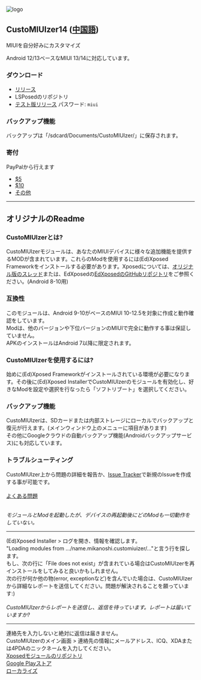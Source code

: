 ![logo](https://code.highspec.ru/customiuizer_promo.png)

## CustoMIUIzer14 ([中国語](./README_zh.md))
MIUIを自分好みにカスタマイズ

Android 12/13ベースなMIUI 13/14に対応しています。

### ダウンロード
* [リリース](https://github.com/MonwF/customiuizer/releases)
* LSPosedのリポジトリ
* [テスト版リリース](https://tpsx.lanzouv.com/b021ly4gj) パスワード: `miui`

### バックアップ機能
バックアップは「/sdcard/Documents/CustoMIUIzer/」に保存されます。

### 寄付
PayPalから行えます
* [$5](https://paypal.me/tpsxj/5)
* [$10](https://paypal.me/tpsxj/10)
* [その他](https://paypal.me/tpsxj)

------

## オリジナルのReadme

### CustoMIUIzerとは? ###
CustoMIUIzerモジュールは、あなたのMIUIデバイスに様々な追加機能を提供するMODが含まれています。これらのModを使用するには(Ed)Xposed Frameworkをインストールする必要があります。Xposedについては、<a href="http://forum.xda-developers.com/xposed/xposed-installer-versions-changelog-t2714053" target="_blank">オリジナル版のスレッド</a>または、EdXposedの<a href="https://github.com/ElderDrivers/EdXposed" target="_blank">EdXposedのGitHubリポジトリ</a>をご参照ください。(Android 8-10用)

### 互換性 ###
このモジュールは、Android 9-10がベースのMIUI 10-12.5を対象に作成と動作確認をしています。<br>
Modは、他のバージョンや下位バージョンのMIUIで完全に動作する事は保証していません。<br>
APKのインストールはAndroid 7以降に限定されます。<br>

### CustoMIUIzerを使用するには? ###
始めに(Ed)Xposed Frameworkがインストールされている環境が必要になります。その後に(Ed)Xposed InstallerでCustoMIUIzerのモジュールを有効化し、好きなModを設定や選択を行なったら「ソフトリブート」を選択してください。

### バックアップ機能 ###
CustoMIUIzerは、SDカードまたは内部ストレージにローカルでバックアップと復元が行えます。(メインウィンドウ上のメニューに項目があります)<br>
その他にGoogleクラウドの自動バックアップ機能(Androidバックアップサービス)にも対応しています。

### トラブルシューティング ###
CustoMIUIzer上から問題の詳細を報告か、<a href="https://code.highspec.ru/Mikanoshi/CustoMIUIzer/issues">Issue Tracker</a>で新規のIssueを作成する事が可能です。
<br><br>
<u>よくある問題</u><br><br>

<i>モジュールとModを起動したが、デバイスの再起動後にどのModも一切動作をしていない。</i>
<hr>
(Ed)Xposed Installer > ログを開き、情報を確認します。<br>
"Loading modules from .../name.mikanoshi.customiuizer/..."と言う行を探します。<br>
もし、次の行に「File does not exist」が含まれている場合はCustoMIUIzerを再インストールをしてみると良いかもしれません。<br>
次の行が何か他の物(error, exceptionなど)を含んでいた場合は、CustoMIUIzerから詳細なレポートを送信してください。問題が解決されることを願っています:)
<br><br>
<i>CustoMIUIzerからレポートを送信し、返信を待っています。レポートは届いていますか?</i>
<hr>
連絡先を入力しないと絶対に返信は届きません。<br>
CustoMIUIzerのメイン画面 > 連絡先の情報にメールアドレス、ICQ、XDAまたは4PDAのニックネームを入力してください。
<br>
<a href="https://repo.xposed.info/module/name.mikanoshi.customiuizer" target="_blank">Xposedモジュールのリポジトリ</a><br>
<a href="https://play.google.com/store/apps/details?id=name.mikanoshi.customiuizer" target="_blank">Google Playストア</a><br>
<a href="https://customiuizer.oneskyapp.com/admin/project/dashboard/project/335607" target="_blank">ローカライズ</a>
